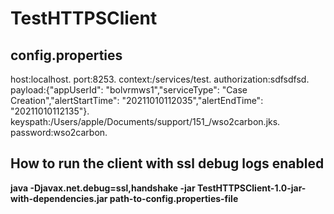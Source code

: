 # TestHTTPSClient
## config.properties <br />
host:localhost. 
port:8253. 
context:/services/test. 
authorization:sdfsdfsd. 
payload:{"appUserId": "bolvrmws1","serviceType": "Case Creation","alertStartTime": "20211010112035","alertEndTime": "20211010112135"}. 
keyspath:/Users/apple/Documents/support/151_/wso2carbon.jks. 
password:wso2carbon. 

## How to run the client with ssl debug logs enabled <br />
**java -Djavax.net.debug=ssl,handshake -jar TestHTTPSClient-1.0-jar-with-dependencies.jar path-to-config.properties-file**

